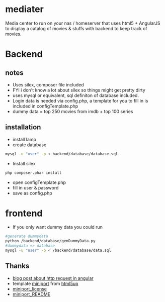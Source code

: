 mediater
========


Media center to run on your nas / homeserver that uses html5 + AngularJS to display a catalog of movies & stuffs with backend to keep track of movies.

# Backend
## notes
* Uses silex, composer file included
 * FYI i don't know a lot about silex so things might get pretty dirty
* uses mysql or equivalent, sql definiton of database included.
* Login data is needed via config.php, a template for you to fill in is included in configTemplate.php
* dummy data = top 250 movies from imdb + top 100 series

## installation
* install lamp
* create database
```bash
mysql -u "user" -p < backend/database/database.sql
```
* Install silex
```bash
php composer.phar install
```
* open configTemplate.php
 * fill in user & password
 * save as config.php


# frontend
* If you only want dummy data you could run 
```bash
#generate dummydata
python /backend/database/genDummyData.py 
#dummydata => database
mysql -u "user" -p < /backend/database/data.sql
```


## Thanks
* [blog post about http request in angular](http://www.bennadel.com/blog/2612-using-the-http-service-in-angularjs-to-make-ajax-requests.htm)
* template [miniport](http://html5up.net/uploads/demos/miniport/) from [html5up](http://html5up.net/)
 * [miniport_license](/frontend/LICENSE_miniport.txt)
 * [miniport_README](/frontend/README_miniport.txt)